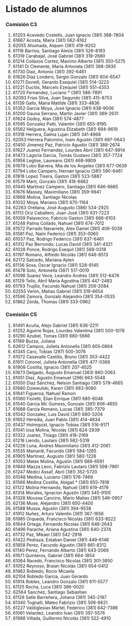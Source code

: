 # Listado de alumnos

### Comisión C3
01. 61203  Acevedo Costello, Juan Ignacio           (381) 388-7804 
02. 61667  Acosta, Maira                            (381) 562-8162 
03. 62055  Ahumada, Aiquen                          (381) 419-9202 
04. 61118  Barrios, Santiago Alexis                 (381) 526-8193 
05. 61319  Carabajal, José Gabriel                  (381) 319-2680 
06. 61214  Collazos Cortez, Maximo Alberto          (381) 350-5275 
07. 61141  Di Clemente, Maria Antonela              (381) 398-3935               
08. 61730  Diaz, Antonio                            (381) 392-6461 
09. 61626  Diaz Londero, Sergio Gonzalo             (381) 604-6547 
10. 61271  Donelli, Gerardo Exequiel                (381) 514-3223 
11. 61221  Duclós, Marcelo Ezequiel                 (381) 551-4353 
12. 61720  Fernandez, Luciano *                     (381) 586-7891 
13. 62093  Frias Silva, Juan Segundo                (381) 415-8753 
14. 61139  Gallo, Maria Matilde                     (381) 333-4836                          
15. 61352  García Moya, José Ignacio                (381) 638-9006 
16. 61200  Gauna Serrano, Martin Javier             (381) 389-2631 
17. 61624  Godoy, Alan                              (381) 574-4877 
18. 61595  Gonzalez Patti, Valentin                 (381) 655-9195 
19. 61562  Helguera, Agustina Elizabeth             (381) 694-9619 
20. 61318  Herrera, Dalma Lujan                     (381) 341‑4968                              
21. 62053  Herrera Palomino, Ivam Agustín           (381) 697-0643 
22. 61450  Jimenez Paz, Patricio Agustín            (381) 388-2674 
23. 61627  Juarez Fernandez, Lourdes Abril          (381) 647-9914 
24. 61473  Lagoria Garcia, Tomás Gustavo            (381) 357-7724 
25. 61956  Leglise, Laureano                        (261) 468-9809 
26. 61679  Lobo Barrera, Mia de los Angeles         (381) 677-0639 
27. 61794  Lobo Campero, Hernán Ignacio             (381) 590-6461 
28. 61818  Lopez Tisera, Gaston                     (381) 523-5887 
29. 61579  Marti, Gonzalo                           (381) 418-6882 
30. 61445  Martínez Campero, Santiago               (381) 646-6685 
31. 61676  Massey, Maximiliano                      (381) 359-9941 
32. 61668  Molina, Santiago Nicolas                 
33. 61032  Moya, Mariano                            (381) 670-1164 
34. 62263  Orellana, José Augusto                   (386) 534-2925 
35. 61113  Oriz Caballero, Juan José                (381) 631-7223 
36. 61059  Palavecino, Fabricio Gaston              (381) 666-6103 
37. 61248  Palma Collado, Nahuel                    (381) 674-7012 
38. 61572  Parrado Navarrete, Alex Daniel           (381) 409-5039 
39. 61581  Paz, Naim Federico                       (381) 353-0060 
40. 61037  Paz, Rodrigo Federico                    (381) 637-6461
41. 61312  Paz Berrondo, Lucas David                (381) 341-4321 
42. 61028  Ponce, Rodrigo Exequil                   (381) 569-0318 
43. 61197  Romano, Alfredo Nicolás                  (381) 648-8513 
44. 62172  Salcedo, Mariana Aylen                   
45. 61136  Sosa, Oscar Ignacio                      (381) 528-9145 
46. 61478  Soto, Antonella                          (387) 517-0010 
47. 61096  Suarez Vece, Leandro Andres              (381) 512-6476 
48. 61129  Tello, Abril María Agostina              (381) 447-2483 
49. 61793  Trujillo, Facundo Nahuel                 (381) 206-2084 
50. 62555  Verón, Matias Gabriel                    (381) 519-6654 
51. 61596  Zamora, Gonzalo Alejandro                (381) 354-0535 
52. 61862  Zerda, Thomas                            (381) 333-0962 

### Comisión C5
01. 61491  Acuña, Alejo Gabriel                     (381) 636-2211   
02. 61252  Aguirre Rojas, Lourdes Valentina         (381) 500-1078   
03. 61290  Azubel, Tomas                            (381) 680-5666   
04. 61189  Buzza, Juliana                           
05. 62612  Campos, Julieta Antonella                (381) 605‑0864
06. 61345  Caro, Tobias                             (297) 500-3076   
07. 61072  Casavalle Castillo, Bruno                (381) 353-4422
08. 61611  Coronel, Julieta Antonella               (381) 477-0368   
09. 61908  Costilla, Ignacio                        (381) 207-4525   
10. 61673  Delgado, Augusto Emanuel                 (383) 860-2063   
11. 61051  Diaz, Agustin Emanuel                    (296) 663-5548   
12. 61050  Diaz Sánchez, Nelson Santiago            (381) 579-4665   
13. 61680  Dziewulski, Karen                        (381) 683-8080   
14. 61641  Figueroa, Nahuel Ramon                   
15. 61060  Fioretti, Elian Enrique                  (381) 685-6046   
16. 61540  Garcia Mc Guiness, Gonzalo               (381) 606-4655   
17. 61688  García Romano, Lucas                     (381) 385-7379   
18. 61042  Gonzalez, Luis David                     (381) 680-3204   
19. 61652  Heredia, Juan Pablo                      (381) 414-4834   
20. 61437  Holmquist, Ignacio Tobias                (381) 516-9171   
21. 61041  Iosa Molina, Nicolás                     (381) 624-2939   
22. 61322  Juarez, Thiago                           (381) 418-2169   
23. 61218  Liendo, Lautaro                          (381) 582-5319   
24. 61226  Luna, Andres Maximiliano                 (381) 412-2061
25. 61535  Mainardi, Facundo                        (381) 584-1265   
26. 61905  Martinez, Augusto                        (381) 580-1228   
27. 61053  Matas Molina, Agustín                    (381) 689-6591   
28. 61848  Mazza Leon, Fabrizio Lautaro             (381) 598-7961   
29. 61247  Medici Assaf, Abril                      (381) 352-5720   
30. 61048  Medina, Luciano                          (381) 576-7469   
31. 61566  Medina Costilla, Abigail *               (381) 655-7818   
32. 61122  Molina Hernando, Nahuel                  (381) 619-4179   
33. 61314  Morales, Ignacion Agustin                (381) 545-9105
34. 61328  Moussa Cancino, Mario Matias             (381) 546-0957   
35. 62136  Muse, Alejandro                          (381) 650-4400
36. 61588  Mussa, Agustín                           (381) 394-9538   
37. 61912  Nuñez, Arturo Valentin                   (381) 367-1656   
38. 61985  Orqueda, Francisco Nicolás               (381) 633-8522   
39. 61644  Ortega, Fernando Nicolas                 (381) 646-2643   
40. 61496  Parache, Ariana Agustina                 (381) 640-2374   
41. 61732  Paz, Mikael                              (381) 542-2918   
42. 61422  Pedraza, Estaban Daniel                  (381) 449-6148
43. 61858  Perez, Facundo Agustin                   (381) 661-8312   
44. 61140  Perez, Fernando Alberto                  (381) 643-2069        
45. 61671  Quinteros, Gabriel                       (381) 664-1854   
46. 61064  Racedo, Francisco Nicolas                (381) 301‑3850
47. 61052  Reynoso, Braian Nicolás                  (381) 654-0412   
48. 61962  Robledo, Rocio Micaela                   
49. 62104  Robledo Garcia, Juan Gerardo             
50. 61914  Robles, Leandro Gonzalo                  (381) 611-5577   
51. 61125  Rocha, Luca                              (381) 386-0020   
52. 62564  Sanchez, Santiago Sebastian              
53. 61128  Satle Barreñera, Johana                  (381) 340-2187
54. 61340  Tognalli, Mateo Fabrizio                 (381) 506-6621
55. 61227  Valdiglesias Martel, Federico            (381) 642-7386   
56. 61061  Velardez, Leandro Ivan                   (381) 397-5576
57. 61988  Villada, Guillermo Nicolás               (381) 522-4910
